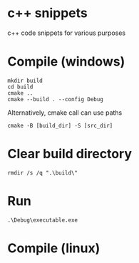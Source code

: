 # c++ snippets
c++ code snippets for various purposes

# Compile (windows)
```
mkdir build
cd build
cmake ..
cmake --build . --config Debug
```
Alternatively, cmake call can use paths
```
cmake -B [build_dir] -S [src_dir]
```

# Clear build directory
```
rmdir /s /q ".\build\"
```

# Run 
```
.\Debug\executable.exe
```

# Compile (linux)

